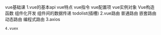 vue基础课
    1.vue的基本api
        vue特点
        vue指令
        vue配置项
        vue实例对象
        Vue构造函数
        组件化开发
        组件间的数据传递
        todolist(插槽)
    2.vue路由
        普通路由
        嵌套路由
        动态路由
        编程式路由
    3.axios

    4.vuex